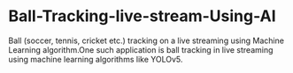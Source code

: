 # Ball-Tracking-live-stream-Using-AI
Ball (soccer, tennis, cricket etc.) tracking on a live streaming using Machine Learning algorithm.One such application is ball tracking in live streaming using machine learning algorithms like YOLOv5. 
